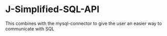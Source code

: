 # J-Simplified-SQL-API
This combines with the mysql-connector to give the user an easier way to communicate with SQL
